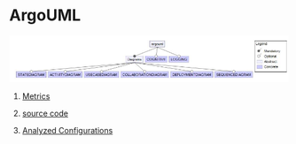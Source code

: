 # ArgoUML

![image](https://raw.githubusercontent.com/fischerJF/challenge/master/featureModel/ArgoUML.JPG)

1. [Metrics](https://github.com/fischerJF/challenge/blob/master/metrics/ArgoUML.csv)

2. [source code](https://github.com/fischerJF/challenge/tree/master/workspace_IncLing/argouml-spl-master)

3. [Analyzed Configurations](https://github.com/fischerJF/challenge/tree/master/workspace_IncLing/Tools/All_valid_conf/ArgoUML/products)
 

